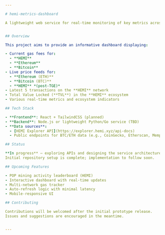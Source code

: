 ```yaml
---

# hemi-metrics-dashboard

A lightweight web service for real-time monitoring of key metrics across HEMI, Ethereum, and Bitcoin networks.


## Overview

This project aims to provide an informative dashboard displaying:

- Current gas fees for:
  - **HEMI**
  - **Ethereum**
  - **Bitcoin**
- Live price feeds for:
  - **Ethereum (ETH)**
  - **Bitcoin (BTC)**
  - **HEMI** *(post-TGE)*
- Latest 5 transactions on the **HEMI** network
- Total Value Locked (**TVL**) in the **HEMI** ecosystem
- Various real-time metrics and ecosystem indicators

## Tech Stack

- **Frontend**: React + TailwindCSS (planned)
- **Backend**: Node.js or lightweight Python/Go service (TBD)
- **Data sources**:
  - [HEMI Explorer API](https://explorer.hemi.xyz/api-docs)
  - Public endpoints for BTC/ETH data (e.g., CoinGecko, Etherscan, Mempool.space)

## Status

**In progress** — exploring APIs and designing the service architecture.  
Initial repository setup is complete; implementation to follow soon.

## Upcoming Features

- POP mining activity leaderboard (HEMI)
- Interactive dashboard with real-time updates
- Multi-network gas tracker
- Auto-refresh logic with minimal latency
- Mobile-responsive UI

## Contributing

Contributions will be welcomed after the initial prototype release.  
Issues and suggestions are encouraged in the meantime.


---
```


